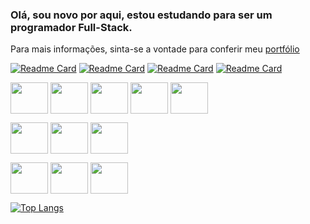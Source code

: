 
<h3>Olá, sou novo por aqui, estou estudando para ser um programador Full-Stack.</h3>

<p>Para mais informações, sinta-se a vontade para conferir meu <a href="https://leomartinez013.github.io/Portfolio/" target="_blank">portfólio</a></p>

[![Readme Card](https://github-readme-stats.vercel.app/api/pin/?username=LeoMartinez013&repo=jogodavelha-vue&show_owner=false)](https://github.com/LeoMartinez013/jogodavelha-vue)
[![Readme Card](https://github-readme-stats.vercel.app/api/pin/?username=LeoMartinez013&repo=Cronometro&show_owner=false)](https://github.com/LeoMartinez013/Cronometro)
[![Readme Card](https://github-readme-stats.vercel.app/api/pin/?username=LeoMartinez013&repo=Lanchonete&show_owner=false)](https://github.com/LeoMartinez013/Lanchonete)
[![Readme Card](https://github-readme-stats.vercel.app/api/pin/?username=LeoMartinez013&repo=Gerenciamento-de-Processos&show_owner=false)](https://github.com/LeoMartinez013/Gerenciamento-de-Processos)

<img align="center" height="50" width="60" src="https://cdn.jsdelivr.net/gh/devicons/devicon/icons/javascript/javascript-original.svg"/> <img align="center" height="50" width="60" src="https://cdn.jsdelivr.net/gh/devicons/devicon/icons/php/php-original.svg"/> <img align="center" height="50" width="60" src="https://cdn.jsdelivr.net/gh/devicons/devicon/icons/mysql/mysql-original-wordmark.svg"/> <img align="center" height="50" width="60" src="https://cdn.jsdelivr.net/gh/devicons/devicon/icons/vuejs/vuejs-original.svg"/> <img align="center" height="50" width="60" src="https://cdn.jsdelivr.net/gh/devicons/devicon/icons/c/c-original.svg"/>

<img align="center" height="50" width="60" src="https://cdn.jsdelivr.net/gh/devicons/devicon/icons/bash/bash-original.svg"/> <img align="center" height="50" width="60" src="https://cdn.jsdelivr.net/gh/devicons/devicon/icons/css3/css3-original-wordmark.svg"/> <img align="center" height="50" width="60" src="https://cdn.jsdelivr.net/gh/devicons/devicon/icons/html5/html5-original-wordmark.svg"/> 

<img align="center" height="50" width="60" src="https://cdn.jsdelivr.net/gh/devicons/devicon/icons/figma/figma-original.svg" /> <img align="center" height="50" width="60" src="https://cdn.jsdelivr.net/gh/devicons/devicon/icons/git/git-original.svg"/> <img align="center" height="50" width="60" src="https://cdn.jsdelivr.net/gh/devicons/devicon/icons/vscode/vscode-original.svg"/>

[![Top Langs](https://github-readme-stats.vercel.app/api/top-langs/?username=LeoMartinez013&layout=compact)](https://github.com/LeoMartinez013/github-readme-stats)



